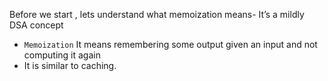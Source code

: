 Before we start , lets understand what memoization means-
It’s a mildly DSA concept
- `Memoization` It means remembering some output given an input and not computing it again
- It is similar to caching.